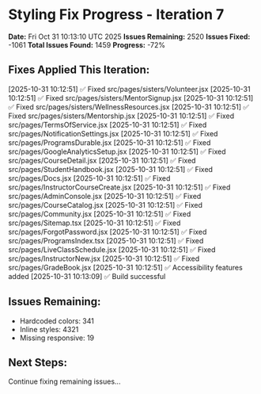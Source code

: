 # Styling Fix Progress - Iteration 7

**Date:** Fri Oct 31 10:13:10 UTC 2025
**Issues Remaining:** 2520
**Issues Fixed:** -1061
**Total Issues Found:** 1459
**Progress:** -72%

## Fixes Applied This Iteration:

[2025-10-31 10:12:51] ✅ Fixed src/pages/sisters/Volunteer.jsx
[2025-10-31 10:12:51] ✅ Fixed src/pages/sisters/MentorSignup.jsx
[2025-10-31 10:12:51] ✅ Fixed src/pages/sisters/WellnessResources.jsx
[2025-10-31 10:12:51] ✅ Fixed src/pages/sisters/Mentorship.jsx
[2025-10-31 10:12:51] ✅ Fixed src/pages/TermsOfService.jsx
[2025-10-31 10:12:51] ✅ Fixed src/pages/NotificationSettings.jsx
[2025-10-31 10:12:51] ✅ Fixed src/pages/ProgramsDurable.jsx
[2025-10-31 10:12:51] ✅ Fixed src/pages/GoogleAnalyticsSetup.jsx
[2025-10-31 10:12:51] ✅ Fixed src/pages/CourseDetail.jsx
[2025-10-31 10:12:51] ✅ Fixed src/pages/StudentHandbook.jsx
[2025-10-31 10:12:51] ✅ Fixed src/pages/Docs.jsx
[2025-10-31 10:12:51] ✅ Fixed src/pages/InstructorCourseCreate.jsx
[2025-10-31 10:12:51] ✅ Fixed src/pages/AdminConsole.jsx
[2025-10-31 10:12:51] ✅ Fixed src/pages/CourseCatalog.jsx
[2025-10-31 10:12:51] ✅ Fixed src/pages/Community.jsx
[2025-10-31 10:12:51] ✅ Fixed src/pages/Sitemap.tsx
[2025-10-31 10:12:51] ✅ Fixed src/pages/ForgotPassword.jsx
[2025-10-31 10:12:51] ✅ Fixed src/pages/ProgramsIndex.tsx
[2025-10-31 10:12:51] ✅ Fixed src/pages/LiveClassSchedule.jsx
[2025-10-31 10:12:51] ✅ Fixed src/pages/InstructorNew.jsx
[2025-10-31 10:12:51] ✅ Fixed src/pages/GradeBook.jsx
[2025-10-31 10:12:51] ✅ Accessibility features added
[2025-10-31 10:13:09] ✅ Build successful

## Issues Remaining:

- Hardcoded colors: 341
- Inline styles: 4321
- Missing responsive: 19

## Next Steps:

Continue fixing remaining issues...
